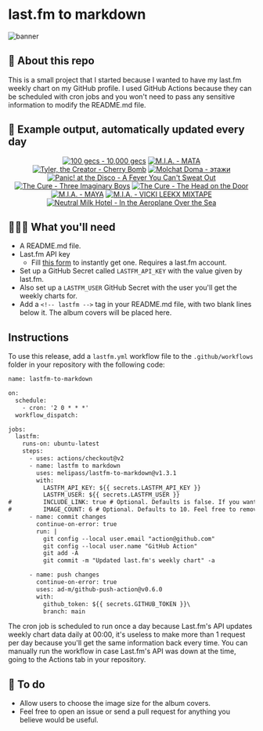# last.fm to markdown

![banner](banner.png)

## 🤖 About this repo
This is a small project that I started because I wanted to have my last.fm weekly chart on my GitHub profile. I used GitHub Actions because they can be scheduled with cron jobs and you won't need to pass any sensitive information to modify the README.md file.

## 🎵 Example output, automatically updated every day
<!-- lastfm -->
<p align="center"><a href="https://www.last.fm/music/100+gecs/10,000+gecs"><img src="https://lastfm.freetls.fastly.net/i/u/64s/cb9f1b72089584f998c5f8260517951b.jpg" title="100 gecs - 10,000 gecs"></a> <a href="https://www.last.fm/music/M.I.A./MATA"><img src="https://lastfm.freetls.fastly.net/i/u/64s/14e7a5869b5279eddf2146674ee1894a.jpg" title="M.I.A. - MATA"></a> <a href="https://www.last.fm/music/Tyler,+the+Creator/Cherry+Bomb"><img src="https://lastfm.freetls.fastly.net/i/u/64s/996deaa2777112c9286f48bd79d7859c.jpg" title="Tyler, the Creator - Cherry Bomb"></a> <a href="https://www.last.fm/music/Molchat+Doma/%D1%8D%D1%82%D0%B0%D0%B6%D0%B8"><img src="https://lastfm.freetls.fastly.net/i/u/64s/ad7772faa3029d2992b7717119d30ac7.jpg" title="Molchat Doma - этажи"></a> <a href="https://www.last.fm/music/Panic!+at+the+Disco/A+Fever+You+Can%27t+Sweat+Out"><img src="https://lastfm.freetls.fastly.net/i/u/64s/249a926fbef4487eb39bbb93d4a0618d.png" title="Panic! at the Disco - A Fever You Can't Sweat Out"></a> <a href="https://www.last.fm/music/The+Cure/Three+Imaginary+Boys"><img src="https://lastfm.freetls.fastly.net/i/u/64s/8a3c4f3610c1ed38d4b5fabddc37ed7b.jpg" title="The Cure - Three Imaginary Boys"></a> <a href="https://www.last.fm/music/The+Cure/The+Head+on+the+Door"><img src="https://lastfm.freetls.fastly.net/i/u/64s/c10b05cef98f4fbd9ca34f388fd359af.png" title="The Cure - The Head on the Door"></a> <a href="https://www.last.fm/music/M.I.A./MAYA"><img src="https://lastfm.freetls.fastly.net/i/u/64s/60137c1c3f0aa60d9e3ab9c195bee2fe.jpg" title="M.I.A. - MAYA"></a> <a href="https://www.last.fm/music/M.I.A./VICKI+LEEKX+MIXTAPE"><img src="https://lastfm.freetls.fastly.net/i/u/64s/5724182d8f1d33210a216a3326ef5890.jpg" title="M.I.A. - VICKI LEEKX MIXTAPE"></a> <a href="https://www.last.fm/music/Neutral+Milk+Hotel/In+the+Aeroplane+Over+the+Sea"><img src="https://lastfm.freetls.fastly.net/i/u/64s/d95051e07a714889c8f7fbbccf61bf8b.jpg" title="Neutral Milk Hotel - In the Aeroplane Over the Sea"></a> </p>

          
## 👩🏽‍💻 What you'll need
* A README.md file.
* Last.fm API key
  * Fill [this form](https://www.last.fm/api/account/create) to instantly get one. Requires a last.fm account.
* Set up a GitHub Secret called ```LASTFM_API_KEY``` with the value given by last.fm.
* Also set up a ```LASTFM_USER``` GitHub Secret with the user you'll get the weekly charts for.
* Add a ```<!-- lastfm -->``` tag in your README.md file, with two blank lines below it. The album covers will be placed here.

## Instructions
To use this release, add a ```lastfm.yml``` workflow file to the ```.github/workflows``` folder in your repository with the following code:
```diff
name: lastfm-to-markdown

on:
  schedule:
    - cron: '2 0 * * *'
  workflow_dispatch:

jobs:
  lastfm:
    runs-on: ubuntu-latest
    steps:
      - uses: actions/checkout@v2
      - name: lastfm to markdown
        uses: melipass/lastfm-to-markdown@v1.3.1
        with:
          LASTFM_API_KEY: ${{ secrets.LASTFM_API_KEY }}
          LASTFM_USER: ${{ secrets.LASTFM_USER }}
#         INCLUDE_LINK: true # Optional. Defaults is false. If you want to include the link to the album page, set this to true.
#         IMAGE_COUNT: 6 # Optional. Defaults to 10. Feel free to remove this line if you want.
      - name: commit changes
        continue-on-error: true
        run: |
          git config --local user.email "action@github.com"
          git config --local user.name "GitHub Action"
          git add -A
          git commit -m "Updated last.fm's weekly chart" -a

      - name: push changes
        continue-on-error: true
        uses: ad-m/github-push-action@v0.6.0
        with:
          github_token: ${{ secrets.GITHUB_TOKEN }}\
          branch: main
```
The cron job is scheduled to run once a day because Last.fm's API updates weekly chart data daily at 00:00, it's useless to make more than 1 request per day because you'll get the same information back every time. You can manually run the workflow in case Last.fm's API was down at the time, going to the Actions tab in your repository.

## 🚧 To do
* Allow users to choose the image size for the album covers.
* Feel free to open an issue or send a pull request for anything you believe would be useful.
